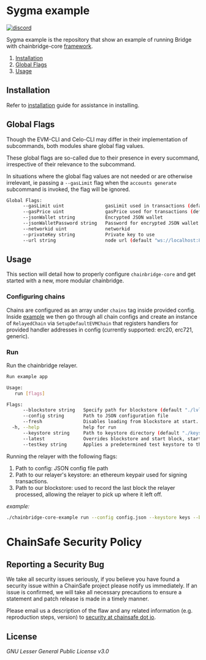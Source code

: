 # Sygma example
<a href="https://discord.gg/ykXsJKfhgq">
  <img alt="discord" src="https://img.shields.io/discord/593655374469660673?label=Discord&logo=discord&style=flat" />
</a>

Sygma example is the repository that show an example of running Bridge with chainbridge-core [framework](https://github.com/ChainSafe/chainbridge-core).

1. [Installation](#installation)
2. [Global Flags](#global-flags)
3. [Usage](#usage)

## Installation
Refer to [installation](https://github.com/ChainSafe/chainbridge-docs/blob/develop/docs/installation.md) guide for assistance in installing.

## Global Flags

Though the EVM-CLI and Celo-CLI may differ in their implementation of subcommands, both modules share global flag values.

These global flags are so-called due to their presence in every sucommand, irrespective of their relevance to the subcommand.

In situations where the global flag values are not needed or are otherwise irrelevant, ie passing a `--gasLimit` flag when the `accounts generate` subcommand is invoked, the flag will be ignored.

```bash
Global Flags:
      --gasLimit uint               gasLimit used in transactions (default 6721975)
      --gasPrice uint               gasPrice used for transactions (default 20000000000)
      --jsonWallet string           Encrypted JSON wallet
      --jsonWalletPassword string   Password for encrypted JSON wallet
      --networkid uint              networkid
      --privateKey string           Private key to use
      --url string                  node url (default "ws://localhost:8545")
```

## Usage
This section will detail how to properly configure `chainbridge-core` and get started with a new, more modular chainbridge.

### Configuring chains
Chains are configured as an array under `chains` tag inside provided config. Inside
[example](relayer/app.go) we then go through all chain configs and create an
instance of `RelayedChain` via `SetupDefaultEVMChain` that registers handlers
for provided handler addresses in config (currently supported: erc20, erc721, generic).


### Run
Run the chainbridge relayer.

```bash
Run example app

Usage:
   run [flags]

Flags:
      --blockstore string   Specify path for blockstore (default "./lvldbdata")
      --config string       Path to JSON configuration file
      --fresh               Disables loading from blockstore at start. Opts will still be used if specified. (default: false)
  -h, --help                help for run
      --keystore string     Path to keystore directory (default "./keys")
      --latest              Overrides blockstore and start block, starts from latest block (default: false)
      --testkey string      Applies a predetermined test keystore to the chains.
```

Running the relayer with the following flags:
1. Path to config: JSON config file path
2. Path to our relayer's keystore: an ethereum keypair used for signing transactions.
3. Path to our blockstore: used to record the last block the relayer processed, allowing the relayer to pick up where it left off.

_example:_
```bash
./chainbridge-core-example run --config config.json --keystore keys --blockstore blockstore
```

# ChainSafe Security Policy

## Reporting a Security Bug

We take all security issues seriously, if you believe you have found a security issue within a ChainSafe
project please notify us immediately. If an issue is confirmed, we will take all necessary precautions
to ensure a statement and patch release is made in a timely manner.

Please email us a description of the flaw and any related information (e.g. reproduction steps, version) to
[security at chainsafe dot io](mailto:security@chainsafe.io).

## License

_GNU Lesser General Public License v3.0_
